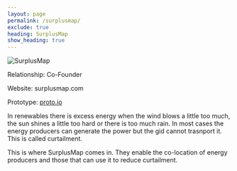 ```yaml
---
layout: page
permalink: /surplusmap/
exclude: true
heading: SurplusMap
show_heading: true
---
```


![SurplusMap](https://img1.wsimg.com/isteam/ip/4c9a9166-12f7-4c3e-8169-8d27fb3d29af/Screenshot%202020-10-16%20at%2019.01.17.png/:/rs=h:342/qt=q:95)


Relationship: Co-Founder

Website: surplusmap.com

Prototype: [proto.io](https://liamjflood.github.io/html/SurplusMap/)


In renewables there is excess energy when the wind blows a little too much, the sun shines a little too hard or there is too much rain. In most cases the energy producers can generate the power but the gid cannot trasnport it. This is called curtailment. 

This is where SurplusMap comes in. They enable the co-location of energy producers and those that can use it to reduce curtailment. 

